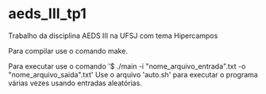 # aeds_III_tp1
Trabalho da disciplina AEDS III na UFSJ com tema Hipercampos 


Para compilar use o comando make.

Para executar use o comando '$ ./main -i "nome_arquivo_entrada".txt -o "nome_arquivo_saida".txt'
Use o arquivo 'auto.sh' para executar o programa várias vezes usando entradas aleatórias.
